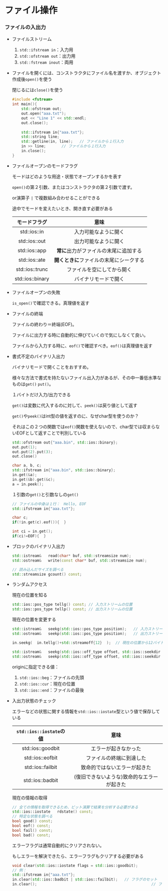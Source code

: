 # ファイル操作





### ファイルの入出力

* ファイルストリーム

  1. `std::ifstream in`：入力用
  2. `std::ofstream out`：出力用
  3. `std::fstream inout`：両用

* ファイルを開くには、コンストラクタにファイル名を渡すか、オブジェクト作成後`open()`を使う

  閉じるには`close()`を使う

  ```c++
  #include <fstream>
  int main(){
      std::ofstream out;
      out.open("aaa.txt");
      out << "Line 1" << std::endl;
      out.close();
     
      std::ifstream in{"aaa.txt"};
      std::string line;
      std::getline(in, line);	// ファイルから１行入力
      in >> line;		// ファイルから１行入力
      in.close();
  }
  ```

* ファイルオープンのモードフラグ

  モードはどのような用途・状態でオープンするかを表す

  `open()`の第２引数、またはコンストラクタの第２引数で渡す。

  or演算子 `|` で複数組み合わせることができる

  途中でモードを変えたいとき、開き直す必要がある

  |   モードフラグ   |                   意味                   |
  | :--------------: | :--------------------------------------: |
  |   std::ios::in   |           入力可能なように開く           |
  |  std::ios::out   |           出力可能なように開く           |
  |  std::ios::app   |  **常に**出力がファイルの末尾に追加する  |
  |  std::ios::ate   | **開くときに**ファイルの末尾にシークする |
  | std::ios::trunc  |        ファイルを空にしてから開く        |
  | std::ios::binary |           バイナリモードで開く           |

* ファイルオープンの失敗

  `is_open()`で確認できる。真理値を返す

* ファイルの終端

  ファイルの終わり＝終端(EOF)。

  ファイルに出力する時に自動的に伸びていくので気にしなくて良い。

  ファイルから入力する時に、`eof()`で確認すべき。`eof()`は真理値を返す

* 書式不定のバイナリ入出力

  バイナリモードで開くことをおすすめ。

  様々な方法で書式を持たないファイル出入力があるが、その中一番低水準なものは`get()` `put()`。

  １バイトだけ入力/出力できる

  `get()`は変数に代入するのに対して、`peek()`は戻り値として返す

  `get()`や`peek()`はint型の値を返すのに、なぜchar型を使うのか？

  それはこの２つの関数では`eof()`関数を使えないので、char型では収まらないEOFとして返すことで判別している

  ```c++
  std::ofstream out{"aaa.bin", std::ios::binary};
  out.put(1);
  out.put(2).put(3);
  out.close()
  
  char a, b, c;
  std::ifstream in{"aaa.bin", std::ios::binary};
  in.get(&a);
  in.get(&b).get(&c);
  a = in.peek();
  ```

  １引数の`get()`と引数なしの`get()`

  ```c++
  // ファイルの中身は１行：　Hello, EOF
  std::ifstream in{"aaa.txt"};
  
  char c;
  if(!in.get(c).eof()){  }
  
  int ci = in.get();
  if(ci!=EOF){  }
  ```

* ブロックのバイナリ入出力

  ```c++
  std::istream&   read(char* buf, std::streamsize num);
  std::ostream&   write(const char* buf, std::streamsize num);
  
  // 読み込んだサイズを調べる
  std::streamsize gcount() const;
  ```

* ランダムアクセス

  現在の位置を知る

  ```c++
  std::ios::pos_type tellg() const;	// 入力ストリームの位置
  std::ios::pos_type tellp() const;	// 出力ストリームの位置
  ```

  現在の位置を変更する

  ```c++
  std::istream&   seekg(std::ios::pos_type position);	// 入力ストリームの位置変更
  std::ostream&   seekp(std::ios::pos_type position);	// 出力ストリームの位置変更
  
  in.seekg(  in.tellg()+std::streamoff{12}  );	// 現在の位置から12バイト後ろに
  
  std::istream&   seekg(std::ios::off_type offset, std::ios::seekdir origin); // 相対位置
  std::ostream&   seekp(std::ios::off_type offset, std::ios::seekdir origin); // 相対位置
  ```

  originに指定できる値：

  1. `std::ios::beg`：ファイルの先頭
  2. `std::ios::cur`：現在の位置
  3. `std::ios::end`：ファイルの最後

* 入出力状態のチェック

  エラーなどの状態に関する情報を`std::ios::iostate`型という値で保存している

  | `std::ios::iostate`の値 |                    意味                    |
  | :---------------------: | :----------------------------------------: |
  |    std::ios::goodbit    |            エラーが起きなかった            |
  |    std::ios::eofbit     |          ファイルの終端に到達した          |
  |    std::ios::failbit    |        致命的ではないエラーが起きた        |
  |    std::ios::badbit     | (復旧できないような)致命的なエラーが起きた |

  現在の情報の取得

  ```c++
  // 全ての情報を取得できるため、ビット演算で結果を分析する必要がある
  std::ios::iostate   rdstate() const;
  // 特定な状態を調べる
  bool good() const;
  bool eof() const;
  bool fail() const;
  bool bad() const;
  ```

  エラーフラグは通常自動的にクリアされない。

  もしエラーを解決できたら、エラーフラグもクリアする必要がある

  ```c++
  void clear(std::ios::iostate flags = std::ios::goodbit);
  // 例：
  std::ifstream in{"aaa.txt"};
  in.clear(std::ios::badbit | std::ios::failbit);	// フラグのセット
  in.clear();													// フラグのリセット
  ```

  

